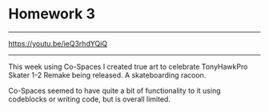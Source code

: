 # Homework 3
---

https://youtu.be/ieQ3rhdYQiQ

---
This week using Co-Spaces I created true art to celebrate TonyHawkPro Skater 1-2 Remake being released. A skateboarding racoon.

Co-Spaces seemed to have quite a bit of functionality to it using codeblocks or writing code, but is overall limited. 
